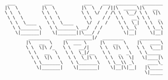 <pre>
 ___           ___            ___    ___  ________  ________      ________      _______       ___           ___               
|\  \         |\  \          |\  \  /  /||\  _____\|\   __  \    |\   ____\    |\  ___ \     |\  \         |\  \              
\ \  \        \ \  \         \ \  \/  / /\ \  \__/ \ \  \|\  \   \ \  \___|    \ \   __/|    \ \  \        \ \  \             
 \ \  \        \ \  \         \ \    / /  \ \   __\ \ \   _  _\   \ \  \  ___   \ \  \_|/__   \ \  \        \ \  \            
  \ \  \____    \ \  \____     \/  /  /    \ \  \_|  \ \  \\  \|   \ \  \|\  \   \ \  \_|\ \   \ \  \____    \ \  \____       
   \ \_______\   \ \_______\ __/  / /       \ \__\    \ \__\\ _\    \ \_______\   \ \_______\   \ \_______\   \ \_______\     
    \|_______|    \|_______||\___/ /         \|__|     \|__|\|__|    \|_______|    \|_______|    \|_______|    \|_______|     
         ________      __________|/  ________      ________       ________      ________       ________      ___              
        |\   __  \    |\  ___ \     |\   __  \    |\   ____\     |\   __  \    |\   ___  \    |\   __  \    |\  \             
        \ \  \|\ /_   \ \   __/|    \ \  \|\  \   \ \  \___|_    \ \  \|\  \   \ \  \\ \  \   \ \  \|\  \   \ \  \            
         \ \   __  \   \ \  \_|/__   \ \   _  _\   \ \_____  \    \ \  \\\  \   \ \  \\ \  \   \ \  \\\  \   \ \  \           
          \ \  \|\  \   \ \  \_|\ \   \ \  \\  \|   \|____|\  \    \ \  \\\  \   \ \  \\ \  \   \ \  \\\  \   \ \  \____      
           \ \_______\   \ \_______\   \ \__\\ _\     ____\_\  \    \ \_______\   \ \__\\ \__\   \ \_______\   \ \_______\    
            \|_______|    \|_______|    \|__|\|__|   |\_________\    \|_______|    \|__| \|__|    \|_______|    \|_______|    
                                                     \|_________|                                                             
  </pre>
                                                                                                                              
